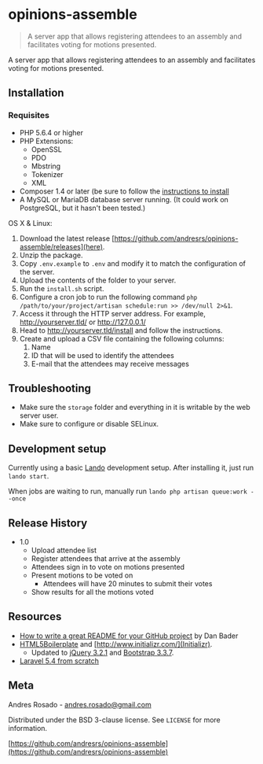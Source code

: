 # opinions-assemble
> A server app that allows registering attendees to an assembly and facilitates voting for motions presented.

A server app that allows registering attendees to an assembly and facilitates voting for motions presented.

## Installation

### Requisites

* PHP 5.6.4 or higher
* PHP Extensions:
	* OpenSSL
	* PDO
	* Mbstring
	* Tokenizer
	* XML
* Composer 1.4 or later (be sure to follow the [instructions to install](https://getcomposer.org/doc/00-intro.md)
* A MySQL or MariaDB database server running. (It could work on PostgreSQL, but it hasn't been tested.)

OS X & Linux:

1. Download the latest release [https://github.com/andresrs/opinions-assemble/releases](here).
1. Unzip the package.
1. Copy `.env.example` to `.env` and modify it to match the configuration of the server.
1. Upload the contents of the folder to your server.
1. Run the `install.sh` script.
1. Configure a cron job to run the following command `php /path/to/your/project/artisan schedule:run >> /dev/null 2>&1`.
1. Access it through the HTTP server address. For example, http://yourserver.tld/ or http://127.0.0.1/
1. Head to http://yourserver.tld/install and follow the instructions.
1. Create and upload a CSV file containing the following columns:
	1. Name
	2. ID that will be used to identify the attendees
	3. E-mail that the attendees may receive messages

## Troubleshooting

- Make sure the `storage` folder and everything in it is writable by the web server user.
- Make sure to configure or disable SELinux.

## Development setup

Currently using a basic [Lando](https://docs.devwithlando.io/) development setup. After installing it, just run
`lando start`. 

When jobs are waiting to run, manually run `lando php artisan queue:work --once`

## Release History

* 1.0
    * Upload attendee list
	* Register attendees that arrive at the assembly
	* Attendees sign in to vote on motions presented
	* Present motions to be voted on
		* Attendees will have 20 minutes to submit their votes
	* Show results for all the motions voted

## Resources

* [How to write a great README for your GitHub project](https://dbader.org/blog/write-a-great-readme-for-your-github-project) by Dan Bader
* [HTML5Boilerplate](https://html5boilerplate.com/) and [http://www.initializr.com/](Initializr).
	* Updated to [jQuery 3.2.1](https://jquery.com/) and [Bootstrap 3.3.7](http://getbootstrap.com/).
* [Laravel 5.4 from scratch](https://laracasts.com/series/laravel-from-scratch-2017/)

## Meta

Andres Rosado - andres.rosado@gmail.com

Distributed under the BSD 3-clause license. See ``LICENSE`` for more information.

[https://github.com/andresrs/opinions-assemble](https://github.com/andresrs/opinions-assemble)
